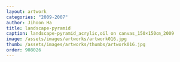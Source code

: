 ```yaml
---
layout: artwork
categories: "2009-2007"
author: Jihoon Ha
title: landscape-pyramid
caption: landscape-pyramid_acrylic,oil on canvas_150×150㎝_2009
image: /assets/images/artworks/artwork016.jpg
thumb: /assets/images/artworks/thumbs/artwork016.jpg
order: 908026
---
```

